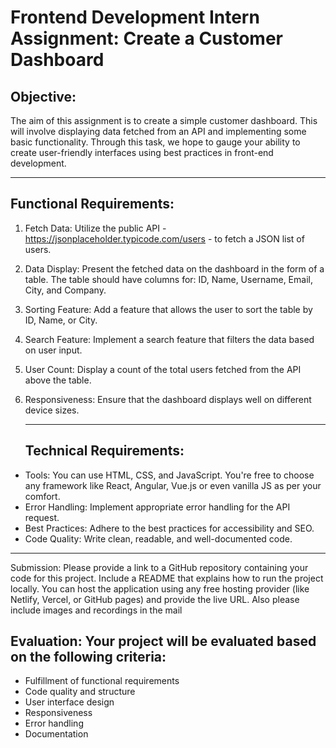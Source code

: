 # Frontend Development Intern Assignment: Create a Customer Dashboard

## Objective:

The aim of this assignment is to create a simple customer dashboard. This will involve displaying data
fetched from an API and implementing some basic functionality. Through this task, we hope to gauge
your ability to create user-friendly interfaces using best practices in front-end development.

---

## Functional Requirements:

1. Fetch Data: Utilize the public API - https://jsonplaceholder.typicode.com/users - to fetch a JSON
   list of users.
2. Data Display: Present the fetched data on the dashboard in the form of a table. The table should
   have columns for: ID, Name, Username, Email, City, and Company.
3. Sorting Feature: Add a feature that allows the user to sort the table by ID, Name, or City.
4. Search Feature: Implement a search feature that filters the data based on user input.
5. User Count: Display a count of the total users fetched from the API above the table.
6. Responsiveness: Ensure that the dashboard displays well on different device sizes.

   ***

   ## Technical Requirements:

- Tools: You can use HTML, CSS, and JavaScript. You're free to choose any framework like React,
   Angular, Vue.js or even vanilla JS as per your comfort.
- Error Handling: Implement appropriate error handling for the API request.
- Best Practices: Adhere to the best practices for accessibility and SEO.
- Code Quality: Write clean, readable, and well-documented code.

---

Submission: Please provide a link to a GitHub repository containing your code for this project. Include a
 README that explains how to run the project locally. You can host the application using any free hosting
 provider (like Netlify, Vercel, or GitHub pages) and provide the live URL. Also please include images and
 recordings in the mail
    
## Evaluation: Your project will be evaluated based on the following criteria:

- Fulfillment of functional requirements
- Code quality and structure
- User interface design
- Responsiveness
- Error handling
- Documentation
